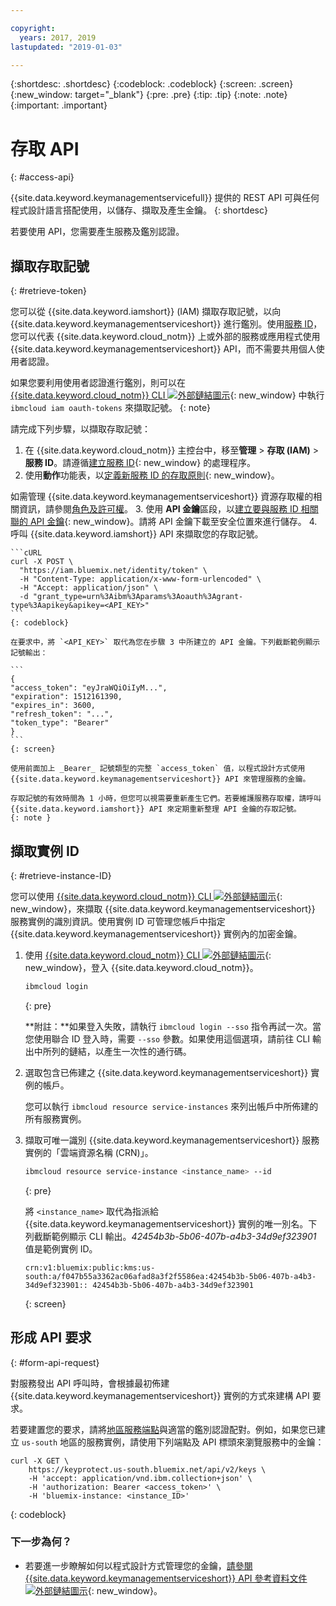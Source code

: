 ```yaml
---

copyright:
  years: 2017, 2019
lastupdated: "2019-01-03"

---
```


{:shortdesc: .shortdesc}
{:codeblock: .codeblock}
{:screen: .screen}
{:new_window: target="_blank"}
{:pre: .pre}
{:tip: .tip}
{:note: .note}
{:important: .important}

# 存取 API
{: #access-api}

{{site.data.keyword.keymanagementservicefull}} 提供的 REST API 可與任何程式設計語言搭配使用，以儲存、擷取及產生金鑰。
{: shortdesc}

若要使用 API，您需要產生服務及鑑別認證。 

## 擷取存取記號
{: #retrieve-token}

您可以從 {{site.data.keyword.iamshort}} (IAM) 擷取存取記號，以向 {{site.data.keyword.keymanagementserviceshort}} 進行鑑別。使用[服務 ID](/docs/iam/serviceid.html#serviceids)，您可以代表 {{site.data.keyword.cloud_notm}} 上或外部的服務或應用程式使用 {{site.data.keyword.keymanagementserviceshort}} API，而不需要共用個人使用者認證。  

如果您要利用使用者認證進行鑑別，則可以在 [{{site.data.keyword.cloud_notm}} CLI ![外部鏈結圖示](../../icons/launch-glyph.svg "外部鏈結圖示")](/docs/cli/index.html#overview){: new_window} 中執行 `ibmcloud iam oauth-tokens` 來擷取記號。
{: note}

請完成下列步驟，以擷取存取記號：

1. 在 {{site.data.keyword.cloud_notm}} 主控台中，移至**管理** &gt; **存取 (IAM)** &gt; **服務 ID**。請遵循[建立服務 ID](/docs/iam/serviceid.html#creating-a-service-id){: new_window} 的處理程序。
2. 使用**動作**功能表，以[定義新服務 ID 的存取原則](/docs/iam/serviceidaccess.html){: new_window}。
    
如需管理 {{site.data.keyword.keymanagementserviceshort}} 資源存取權的相關資訊，請參閱[角色及許可權](/docs/services/key-protect/manage-access.html#roles)。
3. 使用 **API 金鑰**區段，以[建立要與服務 ID 相關聯的 API 金鑰](/docs/iam/serviceid_keys.html#serviceidapikeys){: new_window}。請將 API 金鑰下載至安全位置來進行儲存。
4. 呼叫 {{site.data.keyword.iamshort}} API 來擷取您的存取記號。

    ```cURL
    curl -X POST \
      "https://iam.bluemix.net/identity/token" \
      -H "Content-Type: application/x-www-form-urlencoded" \
      -H "Accept: application/json" \
      -d "grant_type=urn%3Aibm%3Aparams%3Aoauth%3Agrant-type%3Aapikey&apikey=<API_KEY>"
    ```
    {: codeblock}

    在要求中，將 `<API_KEY>` 取代為您在步驟 3 中所建立的 API 金鑰。下列截斷範例顯示記號輸出：

    ```
    {
    "access_token": "eyJraWQiOiIyM...",
    "expiration": 1512161390,
    "expires_in": 3600,
    "refresh_token": "...",
    "token_type": "Bearer"
    }
    ```
    {: screen}

    使用前面加上 _Bearer_ 記號類型的完整 `access_token` 值，以程式設計方式使用 {{site.data.keyword.keymanagementserviceshort}} API 來管理服務的金鑰。 

    存取記號的有效時間為 1 小時，但您可以視需要重新產生它們。若要維護服務存取權，請呼叫 {{site.data.keyword.iamshort}} API 來定期重新整理 API 金鑰的存取記號。   
    {: note }

## 擷取實例 ID
{: #retrieve-instance-ID}

您可以使用 [{{site.data.keyword.cloud_notm}} CLI ![外部鏈結圖示](../../icons/launch-glyph.svg "外部鏈結圖示")](/docs/cli/index.html#overview){: new_window}，來擷取 {{site.data.keyword.keymanagementserviceshort}} 服務實例的識別資訊。使用實例 ID 可管理您帳戶中指定 {{site.data.keyword.keymanagementserviceshort}} 實例內的加密金鑰。 

1. 使用 [{{site.data.keyword.cloud_notm}} CLI ![外部鏈結圖示](../../icons/launch-glyph.svg "外部鏈結圖示")](/docs/cli/index.html#overview){: new_window}，登入 {{site.data.keyword.cloud_notm}}。

    ```sh
    ibmcloud login 
    ```
    {: pre}

    **附註：**如果登入失敗，請執行 `ibmcloud login --sso` 指令再試一次。當您使用聯合 ID 登入時，需要 `--sso` 參數。如果使用這個選項，請前往 CLI 輸出中所列的鏈結，以產生一次性的通行碼。

2. 選取包含已佈建之 {{site.data.keyword.keymanagementserviceshort}} 實例的帳戶。

    您可以執行 `ibmcloud resource service-instances` 來列出帳戶中所佈建的所有服務實例。

3. 擷取可唯一識別 {{site.data.keyword.keymanagementserviceshort}} 服務實例的「雲端資源名稱 (CRN)」。 

    ```sh
    ibmcloud resource service-instance <instance_name> --id
    ```
    {: pre}

    將 `<instance_name>` 取代為指派給 {{site.data.keyword.keymanagementserviceshort}} 實例的唯一別名。下列截斷範例顯示 CLI 輸出。_42454b3b-5b06-407b-a4b3-34d9ef323901_ 值是範例實例 ID。

    ```
    crn:v1:bluemix:public:kms:us-south:a/f047b55a3362ac06afad8a3f2f5586ea:42454b3b-5b06-407b-a4b3-34d9ef323901:: 42454b3b-5b06-407b-a4b3-34d9ef323901
    ```
    {: screen}

## 形成 API 要求
{: #form-api-request}

對服務發出 API 呼叫時，會根據最初佈建 {{site.data.keyword.keymanagementserviceshort}} 實例的方式來建構 API 要求。 

若要建置您的要求，請將[地區服務端點](/docs/services/key-protect/regions.html)與適當的鑑別認證配對。例如，如果您已建立 `us-south` 地區的服務實例，請使用下列端點及 API 標頭來瀏覽服務中的金鑰：

```cURL
curl -X GET \
    https://keyprotect.us-south.bluemix.net/api/v2/keys \
    -H 'accept: application/vnd.ibm.collection+json' \
    -H 'authorization: Bearer <access_token>' \
    -H 'bluemix-instance: <instance_ID>'
```
{: codeblock} 

### 下一步為何？

- 若要進一步瞭解如何以程式設計方式管理您的金鑰，[請參閱 {{site.data.keyword.keymanagementserviceshort}} API 參考資料文件 ![外部鏈結圖示](../../icons/launch-glyph.svg "外部鏈結圖示")](https://{DomainName}/apidocs/key-protect){: new_window}。
